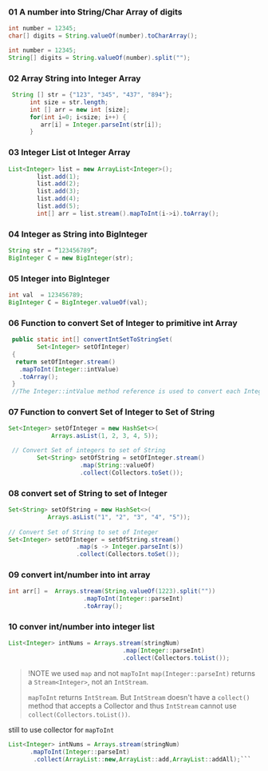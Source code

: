 ### 01 A number into String/Char Array of digits
```java 
int number = 12345;
char[] digits = String.valueOf(number).toCharArray();

int number = 12345;
String[] digits = String.valueOf(number).split("");
```


### 02 Array String into Integer Array
```java 
 String [] str = {"123", "345", "437", "894"};
      int size = str.length;
      int [] arr = new int [size];
      for(int i=0; i<size; i++) {
         arr[i] = Integer.parseInt(str[i]);
      }
```

### 03 Integer List ot Integer Array
```java
List<Integer> list = new ArrayList<Integer>();
		list.add(1);
		list.add(2);
		list.add(3);
		list.add(4);
		list.add(5);
		int[] arr = list.stream().mapToInt(i->i).toArray();
```

### 04 Integer as String into BigInteger
```java
String str = “123456789”;
BigInteger C = new BigInteger(str);
```

### 05 Integer into BigInteger
```java
int val  = 123456789;
BigInteger C = BigInteger.valueOf(val);
```

### 06 Function to convert Set of Integer to primitive int Array 
```java
 public static int[] convertIntSetToStringSet( 
        Set<Integer> setOfInteger) 
 { 
  return setOfInteger.stream() 
   .mapToInt(Integer::intValue) 
   .toArray(); 
 } 
 //The Integer::intValue method reference is used to convert each Integer to its corresponding int.
 ```

 ### 07 Function to convert Set of Integer to Set of String 
```java
Set<Integer> setOfInteger = new HashSet<>(
            Arrays.asList(1, 2, 3, 4, 5));

 // Convert Set of integers to set of String
        Set<String> setOfString = setOfInteger.stream()
                    .map(String::valueOf)
                    .collect(Collectors.toSet());

```

 ### 08 convert set of String to set of Integer
 ```java
 Set<String> setOfString = new HashSet<>( 
            Arrays.asList("1", "2", "3", "4", "5")); 
  
// Convert Set of String to set of Integer 
Set<Integer> setOfInteger = setOfString.stream() 
					.map(s -> Integer.parseInt(s)) 
					.collect(Collectors.toSet()); 
```

### 09 convert int/number into int array
```java
int arr[] =  Arrays.stream(String.valueOf(1223).split("")) 
                     .mapToInt(Integer::parseInt) 
                     .toArray();
```

### 10 conver int/number into integer list
```java
List<Integer> intNums = Arrays.stream(stringNum)
                                .map(Integer::parseInt)
                                .collect(Collectors.toList());
```
> !NOTE
>we used `map` and not `mapToInt` 
>`map(Integer::parseInt)` returns a `Stream<Integer>`, not an `IntStream`.
>
>`mapToInt` returns `IntStream`. But `IntStream` doesn't have a `collect()` method that accepts a Collector and thus `IntStream` cannot use `collect(Collectors.toList())`.
>
still to use collector for `mapToInt`  
```java
List<Integer> intNums = Arrays.stream(stringNum)
      .mapToInt(Integer::parseInt)
       .collect(ArrayList::new,ArrayList::add,ArrayList::addAll);```
								
 